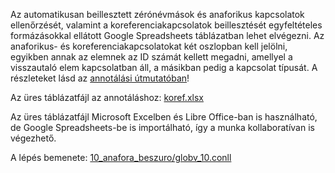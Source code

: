 Az automatikusan beillesztett zérónévmások és anaforikus kapcsolatok ellenőrzését, valamint a koreferenciakapcsolatok beillesztését egyfeltételes formázásokkal ellátott Google Spreadsheets táblázatban lehet elvégezni. Az anaforikus- és koreferenciakapcsolatokat két oszlopban kell jelölni, egyikben annak az elemnek az ID számát kellett megadni, amellyel a visszautaló elem kapcsolatban áll, a másikban pedig a kapcsolat típusát. A részleteket lásd az [annotálási útmutatóban](../../utmutatok/koref_annot_guide.pdf)!

Az üres táblázatfájl az annotáláshoz: [koref.xlsx](../../google_spreadsheets_fajlok/koref.xlsx)

Az üres táblázatfájl Microsoft Excelben és Libre Office-ban is használható, de Google Spreadsheets-be is importálható, így a munka kollaboratívan is végezhető.

A lépés bemenete: [10_anafora_beszuro/globv_10.conll](../10_anafora_beszuro/globv_10.conll)